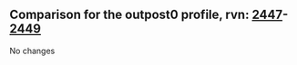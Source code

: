 ## Comparison for the outpost0 profile, rvn: [2447](https://github.com/PRO100KatYT/FortniteProfileRevisions/tree/main/profiles/outpost0/2447%20outpost0.json)-[2449](https://github.com/PRO100KatYT/FortniteProfileRevisions/tree/main/profiles/outpost0/2449%20outpost0.json)

No changes
